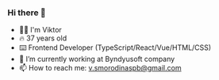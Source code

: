 ### Hi there 👋

- 👨‍🦱 I'm Viktor
- 🔥 37 years old
- ⌨️ Frontend Developer (TypeScript/React/Vue/HTML/CSS)
- 🔭 I’m currently working at Byndyusoft company
- 📫 How to reach me: v.smorodinaspb@gmail.com
